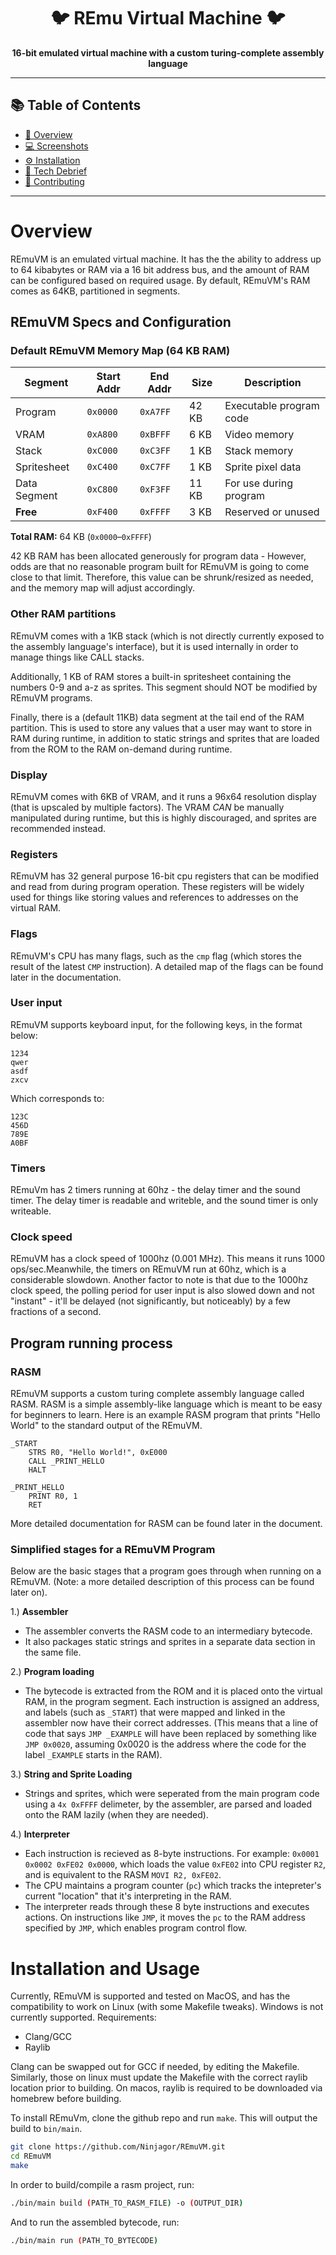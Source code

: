 <div align="center">

# 🐦 REmu Virtual Machine 🐦
**16-bit emulated virtual machine with a custom turing-complete assembly language**

</div>

<!--
<div style="display: flex;">
  <img width="40%" height="800" alt="remu-helloworld" src="https://github.com/user-attachments/assets/2272c733-e725-4f6d-ba6e-a864d18b5075" />
<img width="50%" height="800" alt="remuide" src="https://github.com/user-attachments/assets/74a661cc-d876-40a8-9afc-57a16fd494fd" />
</div>
-->

---

## 📚 Table of Contents
- [🔎 Overview](#-overview)
- [💻 Screenshots](#-screenshots)
- [⚙️ Installation](#️-installation)
- [🧪 Tech Debrief](#-tech-debrief)
- [🤝 Contributing](#-contributing)

---
# Overview
REmuVM is an emulated virtual machine. It has the the ability to address up to 64 kibabytes or RAM via a 16 bit address bus, and the amount of RAM can be configured based on required usage. By default, REmuVM's RAM comes as 64KB, partitioned in segments.

## **REmuVM Specs and Configuration**

### Default REmuVM Memory Map (64 KB RAM)

| Segment         | Start Addr | End Addr | Size   | Description              |
|-----------------|------------|----------|--------|--------------------------|
| Program         | `0x0000`   | `0xA7FF`  | 42 KB  | Executable program code  |
| VRAM            | `0xA800`   | `0xBFFF`  | 6 KB   | Video memory             |
| Stack           | `0xC000`   | `0xC3FF`  | 1 KB   | Stack memory             |
| Spritesheet     | `0xC400`   | `0xC7FF`  | 1 KB   | Sprite pixel data        |
| Data Segment    | `0xC800`   | `0xF3FF`  | 11 KB  | For use during program|
| **Free** | `0xF400`   | `0xFFFF`  | 3 KB   | Reserved or unused       |

**Total RAM:** 64 KB (`0x0000`–`0xFFFF`)

42 KB RAM has been allocated generously for program data - However, odds are that no reasonable program built for REmuVM is going to come close to that limit. Therefore, this value can be shrunk/resized as needed, and the memory map will adjust accordingly.


### Other RAM partitions
REmuVM comes with a 1KB stack (which is not directly currently exposed to the assembly language's interface), but it is used internally in order to manage things like CALL stacks.

Additionally, 1 KB of RAM stores a built-in spritesheet containing the numbers 0-9 and a-z as sprites. This segment should NOT be modified by REmuVM programs.

Finally, there is a (default 11KB) data segment at the tail end of the RAM partition. This is used to store any values that a user may want to store in RAM during runtime, in addition to static strings and sprites that are loaded from the ROM to the RAM on-demand during runtime.

### Display
REmuVM comes with 6KB of VRAM, and it runs a 96x64 resolution display (that is upscaled by multiple factors). The VRAM *CAN* be manually manipulated during runtime, but this is highly discouraged, and sprites are recommended instead.

### Registers
REmuVM has 32 general purpose 16-bit cpu registers that can be modified and read from during program operation. These registers will be widely used for things like storing values and references to addresses on the virtual RAM.

### Flags
REmuVM's CPU has many flags, such as the `cmp` flag (which stores the result of the latest `CMP` instruction). A detailed map of the flags can be found later in the documentation.

### User input
REmuVM supports keyboard input, for the following keys, in the format below:
```
1234
qwer
asdf
zxcv
```

Which corresponds to:
```
123C
456D
789E
A0BF
```

### Timers
REmuVm has 2 timers running at 60hz - the delay timer and the sound timer. The delay timer is readable and writeble, and the sound timer is only writeable.

### Clock speed
REmuVM has a clock speed of 1000hz (0.001 MHz). This means it runs 1000 ops/sec.Meanwhile, the timers on REmuVM run at 60hz, which is a considerable slowdown. Another factor to note is that due to the 1000hz clock speed, the polling period for user input is also slowed down and not "instant" - it'll be delayed (not significantly, but noticeably) by a few fractions of a second.

## Program running process
### RASM
REmuVM supports a custom turing complete assembly language called RASM. RASM is a simple assembly-like language which is meant to be easy for beginners to learn. Here is an example RASM program that prints "Hello World" to the standard output of the REmuVM.
```
_START
    STRS R0, "Hello World!", 0xE000
    CALL _PRINT_HELLO
    HALT

_PRINT_HELLO
    PRINT R0, 1
    RET
```
More detailed documentation for RASM can be found later in the document.

### Simplified stages for a REmuVM Program

Below are the basic stages that a program goes through when running on a REmuVM. (Note: a more detailed description of this process can be found later on).

1.) **Assembler**  
- The assembler converts the RASM code to an intermediary bytecode.  
- It also packages static strings and sprites in a separate data section in the same file.

2.) **Program loading**  
-  The bytecode is extracted from the ROM and it is placed onto the virtual RAM, in the program segment. Each instruction is assigned an address, and labels (such as `_START`) that were mapped and linked in the assembler now have their correct addresses. (This means that a line of code that says `JMP _EXAMPLE` will have been replaced by something like `JMP 0x0020`, assuming 0x0020 is the address where the code for the label `_EXAMPLE` starts in the RAM).

3.) **String and Sprite Loading**
- Strings and sprites, which were seperated from the main program code using a `4x 0xFFFF` delimeter, by the assembler, are parsed and loaded onto the RAM lazily (when they are needed).

4.) **Interpreter**
- Each instruction is recieved as 8-byte instructions. For example: `0x0001 0x0002 0xFE02 0x0000`, which loads the value `0xFE02` into CPU register `R2`, and is equivalent to the RASM `MOVI R2, 0xFE02`.
- The CPU maintains a program counter (`pc`) which tracks the intepreter's current "location" that it's interpreting in the RAM. 
- The interpreter reads through these 8 byte instructions and executes actions. On instructions like `JMP`, it moves the `pc` to the RAM address specified by `JMP`, which enables program control flow.

# Installation and Usage
Currently, REmuVM is supported and tested on MacOS, and has the compatibility to work on Linux (with some Makefile tweaks). Windows is not currently supported. Requirements:
- Clang/GCC
- Raylib

Clang can be swapped out for GCC if needed, by editing the Makefile. Similarly, those on linux must update the Makefile with the correct raylib location prior to building. On macos, raylib is required to be downloaded via homebrew before building.

To install REmuVm, clone the github repo and run `make`. This will output the build to `bin/main`.

```bash
git clone https://github.com/Ninjagor/REmuVM.git
cd REmuVM
make
```

In order to build/compile a rasm project, run:
```bash
./bin/main build (PATH_TO_RASM_FILE) -o (OUTPUT_DIR)
```
And to run the assembled bytecode, run:
```bash
./bin/main run (PATH_TO_BYTECODE)
```

